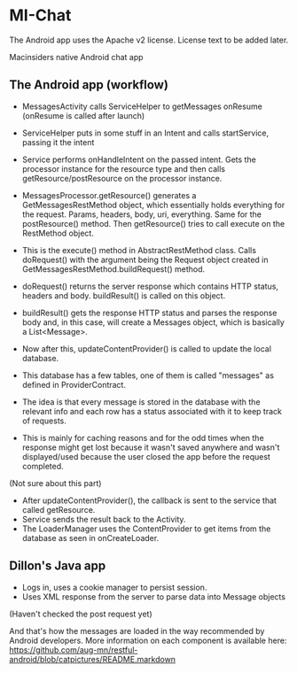 MI-Chat
=======

The Android app uses the Apache v2 license. License text to be added later.

Macinsiders native Android chat app

The Android app (workflow)
---------------

- MessagesActivity calls ServiceHelper to getMessages onResume (onResume is called after launch)
- ServiceHelper puts in some stuff in an Intent and calls startService, passing it the intent
- Service performs onHandleIntent on the passed intent. Gets the processor instance for the resource type and then calls getResource/postResource on the processor instance.
- MessagesProcessor.getResource() generates a GetMessagesRestMethod object, which essentially holds everything for the request. Params, headers, body, uri, everything. Same for the postResource() method. Then getResource() tries to call execute on the RestMethod object.
- This is the execute() method in AbstractRestMethod class. Calls doRequest() with the argument being the Request object created in GetMessagesRestMethod.buildRequest() method.
- doRequest() returns the server response which contains HTTP status, headers and body. buildResult() is called on this object. 
- buildResult() gets the response HTTP status and parses the response body and, in this case, will create a Messages object, which is basically a List\<Message\>.


- Now after this, updateContentProvider() is called to update the local database.
- This database has a few tables, one of them is called "messages" as defined in ProviderContract.
- The idea is that every message is stored in the database with the relevant info and each row has a status associated with it to keep track of requests.
- This is mainly for caching reasons and for the odd times when the response might get lost because it wasn't saved anywhere and wasn't displayed/used because the user closed the app before the request completed.


(Not sure about this part)
- After updateContentProvider(), the callback is sent to the service that called getResource.
- Service sends the result back to the Activity.
- The LoaderManager uses the ContentProvider to get items from the database as seen in onCreateLoader.

Dillon's Java app
-------------

- Logs in, uses a cookie manager to persist session.
- Uses XML response from the server to parse data into Message objects

(Haven't checked the post request yet)

And that's how the messages are loaded in the way recommended by Android developers.
More information on each component is available here: https://github.com/aug-mn/restful-android/blob/catpictures/README.markdown
